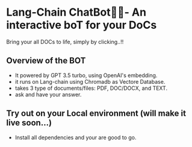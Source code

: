 # Lang-Chain ChatBot📃🤖- An interactive boT for your DoCs

Bring your all DOCs to life, simply by clicking..!!

## Overview of the BOT

- It powered by GPT 3.5 turbo, using OpenAI's embedding.
- it runs on Lang-chain using Chromadb as Vectore Database.
- takes 3 type of documents/files: PDF, DOC/DOCX, and TEXT.
- ask and have your answer.

## Try out on your Local environment (will make it live soon...)

- Install all dependencies and your are good to go.
